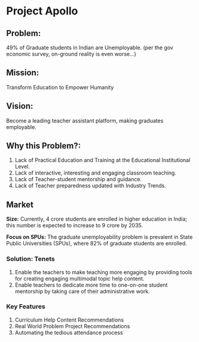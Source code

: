 # Project Apollo

## **Problem:** 
49% of Graduate students in Indian are Unemployable. (per the gov economic survey, on-ground reality is even worse...)

## **Mission:** 
Transform Education to Empower Humanity

## **Vision:** 
Become a leading teacher assistant platform, making graduates employable. 

## **Why this Problem?:** 
1. Lack of Practical Education and Training at the Educational Institutional Level.
2. Lack of interactive, interesting and engaging classroom teaching.
3. Lack of Teacher-student mentorship and guidance.
4. Lack of Teacher preparedness updated with Industry Trends.

## Market 
**Size:** Currently, 4 crore students are enrolled in higher education in India; this number is expected to increase to 9 crore by 2035. 

**Focus on SPUs:** The graduate unemployability problem is prevalent in State Public Universities (SPUs), where 82% of graduate students are enrolled. 

### Solution: Tenets
1. Enable the teachers to make teaching more engaging by providing tools for creating engaging multimodal topic help content.
2. Enable teachers to dedicate more time to one-on-one student mentorship by taking care of their administrative work.

### Key Features 
1. Curriculum Help Content Recommendations
2. Real World Problem Project Recommendations
3. Automating the tedious attendance process


